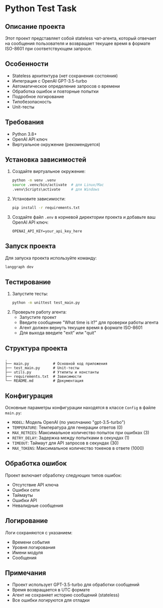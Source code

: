 # Python Test Task

## Описание проекта
Этот проект представляет собой stateless чат-агента, который отвечает на сообщения пользователя и возвращает текущее время в формате ISO-8601 при соответствующем запросе.

## Особенности
- Stateless архитектура (нет сохранения состояния)
- Интеграция с OpenAI GPT-3.5-turbo
- Автоматическое определение запросов о времени
- Обработка ошибок и повторные попытки
- Подробное логирование
- Типобезопасность
- Unit-тесты

## Требования
- Python 3.8+
- OpenAI API ключ
- Виртуальное окружение (рекомендуется)

## Установка зависимостей
1. Создайте виртуальное окружение:
   ```bash
   python -m venv .venv
   source .venv/bin/activate  # для Linux/Mac
   .venv\Scripts\activate     # для Windows
   ```
2. Установите зависимости:
   ```bash
   pip install -r requirements.txt
   ```
3. Создайте файл `.env` в корневой директории проекта и добавьте ваш OpenAI API ключ:
   ```
   OPENAI_API_KEY=your_api_key_here
   ```

## Запуск проекта
Для запуска проекта используйте команду:
```bash
langgraph dev
```

## Тестирование
1. Запустите тесты:
   ```bash
   python -m unittest test_main.py
   ```
2. Проверьте работу агента:
   - Запустите проект
   - Введите сообщение "What time is it?" для проверки работы агента
   - Агент должен вернуть текущее время в формате ISO-8601
   - Для выхода введите "exit" или "quit"

## Структура проекта
```
.
├── main.py           # Основной код приложения
├── test_main.py      # Unit-тесты
├── utils.py          # Утилиты и константы
├── requirements.txt  # Зависимости
└── README.md         # Документация
```

## Конфигурация
Основные параметры конфигурации находятся в классе `Config` в файле `main.py`:
- `MODEL`: Модель OpenAI (по умолчанию "gpt-3.5-turbo")
- `TEMPERATURE`: Температура для генерации ответов (0)
- `MAX_RETRIES`: Максимальное количество попыток при ошибках (3)
- `RETRY_DELAY`: Задержка между попытками в секундах (1)
- `TIMEOUT`: Таймаут для API запросов в секундах (30)
- `MAX_TOKENS`: Максимальное количество токенов в ответе (1000)

## Обработка ошибок
Проект включает обработку следующих типов ошибок:
- Отсутствие API ключа
- Ошибки сети
- Таймауты
- Ошибки API
- Невалидные сообщения

## Логирование
Логи сохраняются с указанием:
- Времени события
- Уровня логирования
- Имени модуля
- Сообщения

## Примечания
- Проект использует GPT-3.5-turbo для обработки сообщений
- Время возвращается в UTC формате
- Агент не сохраняет историю сообщений (stateless)
- Все ошибки логируются для отладки 
